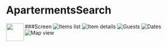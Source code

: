 # ApartermentsSearch

###Screen
<a href="url"><img src="https://user-images.githubusercontent.com/43058944/71969804-03b66b00-323a-11ea-9f89-e082252e1100.png" align="left" height="48" width="48" ></a>
![Items list](https://user-images.githubusercontent.com/43058944/71969885-23e62a00-323a-11ea-89d9-9743bee4baef.png)
![Item details](https://user-images.githubusercontent.com/43058944/71969907-2fd1ec00-323a-11ea-93e7-4e6bef66a765.png)
![Guests](https://user-images.githubusercontent.com/43058944/71969939-3bbdae00-323a-11ea-86eb-b1d4d0c44168.png)
![Dates](https://user-images.githubusercontent.com/43058944/71969955-4710d980-323a-11ea-821b-28680f306255.png)
![Map view](https://user-images.githubusercontent.com/43058944/71969974-51cb6e80-323a-11ea-8c8d-0e59e4b704f5.png)


